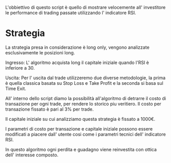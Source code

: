 L'obbiettivo di questo script è quello di mostrare velocemente all' investitore le performance di trading passate utilizzando l' indicatore RSI. 

# Strategia
La strategia presa in considerazione è long only, vengono analizzate esclusivamente le posizioni long. 

Ingresso: L' algoritmo acquista long il capitale iniziale quando l'RSI è inferiore a 30. 

Uscita: Per l' uscita dal trade utilizzeremo due diverse metodologie, la prima è quella classica basata su Stop Loss e Take Profit e la seconda si basa sul Time Exit. 

All' interno dello script diamo la possibilità all'algoritmo di detrarre il costo di transazione per ogni trade, per rendere lo storico piu veritiero. 
Il costo per transazione fissato è pari al 3% per trade. 

Il capitale iniziale su cui analizziamo questa strategia è fissato a 1000€. 

I parametri di costo per transazione e capitale iniziale possono essere modificati a piacere dall' utente cosi come i parametri tecnici dell' indicatore RSI.

In questo algoritmo ogni perdita e guadagno viene reinvestita con ottica dell' interesse composto.
